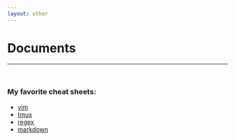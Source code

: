 ```yaml
---
layout: other
---
```


# Documents

---
&nbsp;

### My favorite cheat sheets:

 * [vim](vim.pdf)
 * [tmux](tmux.pdf)
 * [regex](regex.pdf)
 * [markdown](markdown.pdf)


